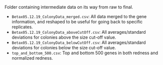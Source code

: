 Folder containing intermediate data on its way from raw to final.

* `Betax05.12.19_ColonyData_merged.csv`: All data merged to the gene information, and reshaped to be useful for going back to specific replicates.
* `Betax05.12.19_ColonyData_aboveCutOff.csv`: All averages/standard deviations for colonies above the size cut-off value.
* `Betax05.12.19_ColonyData_belowCutOff.csv`: All averages/standard deviations for colonies below the size cut-off value.
* `top_and_bottom_500.csv`: Top and bottom 500 genes in both redness and normalized redness.
